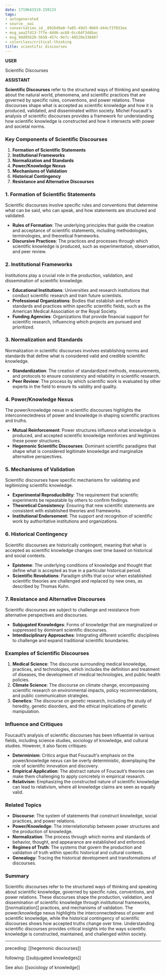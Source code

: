 ```yaml
---
date: 1719643319.159133
tags:
- autogenerated
- source__oai
- conversation_id__0926d9a0-fa05-49d3-9b69-d44cf37033ee
- msg_aaa2fd13-7ffe-4d46-ac68-6cc64f3ddbac
- msg_9dd95620-5b58-457c-9e7c-48520e338407
- colorclass/critical-thinking
title: scientific discourses
---
```


**USER**

Scientific Discourses


**ASSISTANT**

**Scientific Discourses** refer to the structured ways of thinking and speaking about the natural world, phenomena, and scientific practices that are governed by specific rules, conventions, and power relations. These discourses shape what is accepted as scientific knowledge and how it is produced, validated, and disseminated within society. Michel Foucault's analysis of scientific discourses provides a framework for understanding how scientific knowledge is constructed and how it intersects with power and societal norms.

### Key Components of Scientific Discourses

1. **Formation of Scientific Statements**
2. **Institutional Frameworks**
3. **Normalization and Standards**
4. **Power/Knowledge Nexus**
5. **Mechanisms of Validation**
6. **Historical Contingency**
7. **Resistance and Alternative Discourses**

### 1. Formation of Scientific Statements

Scientific discourses involve specific rules and conventions that determine what can be said, who can speak, and how statements are structured and validated.

- **Rules of Formation**: The underlying principles that guide the creation and acceptance of scientific statements, including methodologies, terminologies, and theoretical frameworks.
- **Discursive Practices**: The practices and processes through which scientific knowledge is produced, such as experimentation, observation, and peer review.

### 2. Institutional Frameworks

Institutions play a crucial role in the production, validation, and dissemination of scientific knowledge.

- **Educational Institutions**: Universities and research institutions that conduct scientific research and train future scientists.
- **Professional Organizations**: Bodies that establish and enforce standards and practices within specific scientific fields, such as the American Medical Association or the Royal Society.
- **Funding Agencies**: Organizations that provide financial support for scientific research, influencing which projects are pursued and prioritized.

### 3. Normalization and Standards

Normalization in scientific discourses involves establishing norms and standards that define what is considered valid and credible scientific knowledge.

- **Standardization**: The creation of standardized methods, measurements, and protocols to ensure consistency and reliability in scientific research.
- **Peer Review**: The process by which scientific work is evaluated by other experts in the field to ensure its validity and quality.

### 4. Power/Knowledge Nexus

The power/knowledge nexus in scientific discourses highlights the interconnectedness of power and knowledge in shaping scientific practices and truths.

- **Mutual Reinforcement**: Power structures influence what knowledge is produced, and accepted scientific knowledge reinforces and legitimizes these power structures.
- **Hegemonic Scientific Discourses**: Dominant scientific paradigms that shape what is considered legitimate knowledge and marginalize alternative perspectives.

### 5. Mechanisms of Validation

Scientific discourses have specific mechanisms for validating and legitimizing scientific knowledge.

- **Experimental Reproducibility**: The requirement that scientific experiments be repeatable by others to confirm findings.
- **Theoretical Consistency**: Ensuring that new scientific statements are consistent with established theories and frameworks.
- **Institutional Endorsement**: The support and recognition of scientific work by authoritative institutions and organizations.

### 6. Historical Contingency

Scientific discourses are historically contingent, meaning that what is accepted as scientific knowledge changes over time based on historical and social contexts.

- **Episteme**: The underlying conditions of knowledge and thought that define what is accepted as true in a particular historical period.
- **Scientific Revolutions**: Paradigm shifts that occur when established scientific theories are challenged and replaced by new ones, as described by Thomas Kuhn.

### 7. Resistance and Alternative Discourses

Scientific discourses are subject to challenge and resistance from alternative perspectives and discourses.

- **Subjugated Knowledges**: Forms of knowledge that are marginalized or suppressed by dominant scientific discourses.
- **Interdisciplinary Approaches**: Integrating different scientific disciplines to challenge and expand traditional scientific boundaries.

### Examples of Scientific Discourses

1. **Medical Science**: The discourse surrounding medical knowledge, practices, and technologies, which includes the definition and treatment of diseases, the development of medical technologies, and public health policies.
2. **Climate Science**: The discourse on climate change, encompassing scientific research on environmental impacts, policy recommendations, and public communication strategies.
3. **Genetics**: The discourse on genetic research, including the study of heredity, genetic disorders, and the ethical implications of genetic manipulation.

### Influence and Critiques

Foucault’s analysis of scientific discourses has been influential in various fields, including science studies, sociology of knowledge, and cultural studies. However, it also faces critiques:

- **Determinism**: Critics argue that Foucault's emphasis on the power/knowledge nexus can be overly deterministic, downplaying the role of scientific innovation and discovery.
- **Empirical Application**: The abstract nature of Foucault’s theories can make them challenging to apply concretely in empirical research.
- **Relativism**: Emphasizing the constructed nature of scientific knowledge can lead to relativism, where all knowledge claims are seen as equally valid.

### Related Topics

- **Discourse**: The system of statements that construct knowledge, social practices, and power relations.
- **Power/Knowledge**: The interrelationship between power structures and the production of knowledge.
- **Normalization**: The process through which norms and standards of behavior, thought, and appearance are established and enforced.
- **Regimes of Truth**: The systems that govern the production and validation of truth within specific historical and cultural contexts.
- **Genealogy**: Tracing the historical development and transformations of discourses.

### Summary

Scientific discourses refer to the structured ways of thinking and speaking about scientific knowledge, governed by specific rules, conventions, and power relations. These discourses shape the production, validation, and dissemination of scientific knowledge through institutional frameworks, [[normalization]] practices, and mechanisms of validation. The power/knowledge nexus highlights the interconnectedness of power and scientific knowledge, while the historical contingency of scientific discourses shows how accepted truths change over time. Understanding scientific discourses provides critical insights into the ways scientific knowledge is constructed, maintained, and challenged within society.


---

preceding: [[hegemonic discourses]]  


following: [[subjugated knowledges]]

See also: [[sociology of knowledge]]